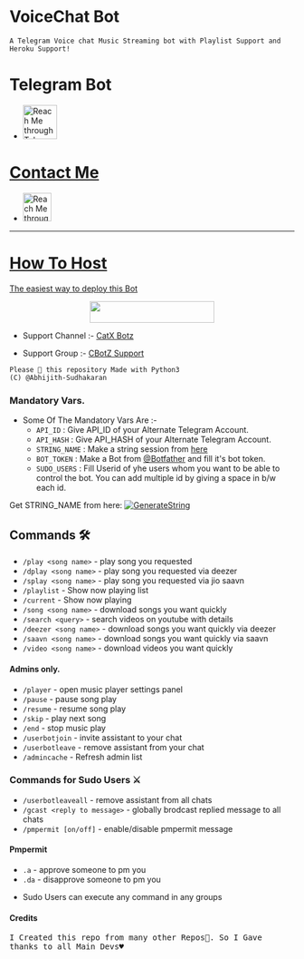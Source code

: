 # VoiceChat Bot
`A Telegram Voice chat Music Streaming bot with Playlist Support and Heroku Support!`
# Telegram Bot
- <a href="https://t.me/Aami_song_bot">
    <img src="https://www.vectorlogo.zone/logos/github/github-icon.svg" alt="Reach Me through Telegram" height="60" width="60">

# Contact Me
- <a href="https://t.me/Telecat_X">
    <img src="https://www.vectorlogo.zone/logos/telegram/telegram-icon.svg" alt="Reach Me through Telegram" height="50" width="50">

---
# How To Host
The easiest way to deploy this Bot
<p align="center"><a href="https://heroku.com/deploy?template=https://github.com/Abhijith-Sudhakaran/VoiceChat_Song_bot"> <img src="https://img.shields.io/badge/Deploy%20To%20Heroku-red?style=for-the-badge&logo=heroku" width="220" height="38.45"/></a></p>


- Support Channel :- [CatX Botz](http://t.me/CatX_botz)

- Support Group :- [CBotZ Support](http://t.me/CatX_botz_chat)


```
Please 🌟 this repository Made with Python3
(C) @Abhijith-Sudhakaran

```



### Mandatory Vars.

- Some Of The Mandatory Vars Are :-
   - `API_ID` :  Give API_ID of your Alternate Telegram Account.
   - `API_HASH` :  Give API_HASH of your Alternate Telegram Account.
   - `STRING_NAME` :  Make a string session from [here](https://replit.com/AbhijithKs/Vcbot_string)
   - `BOT_TOKEN` :  Make a Bot from [@Botfather](https://t.me/botfather) and fill it's bot token.
   - `SUDO_USERS` :  Fill Userid of yhe users whom you want to be able to control the bot. You can add multiple id by giving a space in b/w each id.

Get STRING_NAME from here:  [![GenerateString](https://img.shields.io/badge/repl.it-generateString-yellowgreen)](https://replit.com/@MRJINNOFTG/TG-SESSION)





## Commands 🛠

- `/play <song name>` - play song you requested
- `/dplay <song name>` - play song you requested via deezer
- `/splay <song name>` - play song you requested via jio saavn
- `/playlist` - Show now playing list
- `/current` - Show now playing
- `/song <song name>` - download songs you want quickly
- `/search <query>` - search videos on youtube with details
- `/deezer <song name>` - download songs you want quickly via deezer
- `/saavn <song name>` - download songs you want quickly via saavn
- `/video <song name>` - download videos you want quickly

#### Admins only.
- `/player` - open music player settings panel
- `/pause` - pause song play
- `/resume` - resume song play
- `/skip` - play next song
- `/end` - stop music play
- `/userbotjoin` - invite assistant to your chat
- `/userbotleave` - remove assistant from your chat
- `/admincache` - Refresh admin list

### Commands for Sudo Users ⚔️
- `/userbotleaveall` - remove assistant from all chats
- `/gcast <reply to message>` - globally brodcast replied message to all chats
- `/pmpermit [on/off]` - enable/disable pmpermit message

#### Pmpermit
- `.a` - approve someone to pm you
- `.da` - disapprove someone to pm you
+ Sudo Users can execute any command in any groups

####  Credits
<samp> I Created this repo from many other Repos🤗. So I Gave thanks to all Main Devs♥️ </samp>
